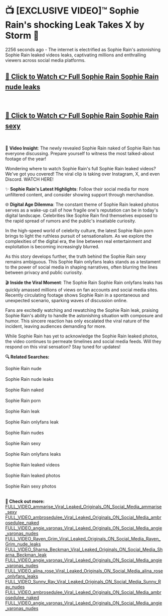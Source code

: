 # 📺 [EXCLUSIVE VIDEO]™ Sophie Rain's shocking Leak Takes X by Storm 🚀

2256 seconds ago - The internet is electrified as Sophie Rain's astonishing Sophie Rain leaked videos leaks, captivating millions and enthralling viewers across social media platforms.

<h2><a href="https://github-6l9.pages.dev/link1">🔗 Click to Watch 👉 Full Sophie Rain Sophie Rain nude leaks</a></h2><br>
<h2><a href="https://github-6l9.pages.dev/link2">🔗 Click to Watch 👉 Full Sophie Rain Sophie Rain sexy</a></h2><br>

🎥 **Video Insight**: The newly revealed Sophie Rain naked of Sophie Rain has everyone discussing. Prepare yourself to witness the most talked-about footage of the year!

Wondering where to watch Sophie Rain's full Sophie Rain leaked videos? We've got you covered! The viral clip is taking over Instagram, X, and even Discord. WATCH HERE!

✨ **Sophie Rain's Latest Highlights**: Follow their social media for more unfiltered content, and consider showing support through merchandise.

🌐 **Digital Age Dilemma**: The constant theme of Sophie Rain leaked photos serves as a wake-up call of how fragile one's reputation can be in today's digital landscape. Celebrities like Sophie Rain find themselves exposed to the rapid spread of rumors and the public's insatiable curiosity.

In the high-speed world of celebrity culture, the latest Sophie Rain porn brings to light the ruthless pursuit of sensationalism. As we explore the complexities of the digital era, the line between real entertainment and exploitation is becoming increasingly blurred.

As this story develops further, the truth behind the Sophie Rain sexy remains ambiguous. This Sophie Rain onlyfans leaks stands as a testament to the power of social media in shaping narratives, often blurring the lines between privacy and public curiosity.

🎬 **Inside the Viral Moment**: The Sophie Rain Sophie Rain onlyfans leaks has quickly amassed millions of views on fan accounts and social media sites. Recently circulating footage shows Sophie Rain in a spontaneous and unexpected scenario, sparking waves of discussion online.

Fans are excitedly watching and rewatching the Sophie Rain leak, praising Sophie Rain's ability to handle the astonishing situation with composure and humor. This sincere reaction has only escalated the viral nature of the incident, leaving audiences demanding for more.

While Sophie Rain has yet to acknowledge the Sophie Rain leaked photos, the video continues to permeate timelines and social media feeds. Will they respond on this viral sensation? Stay tuned for updates!

<strong>🔍 Related Searches:</strong>

Sophie Rain nude
<br><br>
Sophie Rain nude leaks
<br><br>
Sophie Rain naked
<br><br>
Sophie Rain porn
<br><br>
Sophie Rain leak
<br><br>
Sophie Rain onlyfans leak
<br><br>
Sophie Rain nudes
<br><br>
Sophie Rain sexy
<br><br>
Sophie Rain onlyfans leaks
<br><br>
Sophie Rain leaked videos
<br><br>
Sophie Rain leaked photos
<br><br>
Sophie Rain sexy photos
<br><br>



<strong>🔗 Check out more:</strong><br>
<a href="./FULL_VIDEO_ammarise_Viral_Leaked_Originals_ON_Social_Media_ammarise_sexy.md">FULL_VIDEO_ammarise_Viral_Leaked_Originals_ON_Social_Media_ammarise_sexy</a><br>
<a href="./FULL_VIDEO_ambrosedulee_Viral_Leaked_Originals_ON_Social_Media_ambrosedulee_naked.md">FULL_VIDEO_ambrosedulee_Viral_Leaked_Originals_ON_Social_Media_ambrosedulee_naked</a><br>
<a href="./FULL_VIDEO_angie_varonas_Viral_Leaked_Originals_ON_Social_Media_angie_varonas_nudes.md">FULL_VIDEO_angie_varonas_Viral_Leaked_Originals_ON_Social_Media_angie_varonas_nudes</a><br>
<a href="./FULL_VIDEO_Raven_Grim_Viral_Leaked_Originals_ON_Social_Media_Raven_Grim_nude_leaks.md">FULL_VIDEO_Raven_Grim_Viral_Leaked_Originals_ON_Social_Media_Raven_Grim_nude_leaks</a><br>
<a href="./FULL_VIDEO_Sharna_Beckman_Viral_Leaked_Originals_ON_Social_Media_Sharna_Beckman_leak.md">FULL_VIDEO_Sharna_Beckman_Viral_Leaked_Originals_ON_Social_Media_Sharna_Beckman_leak</a><br>
<a href="./FULL_VIDEO_angie_varonas_Viral_Leaked_Originals_ON_Social_Media_angie_varonas_nudes.md">FULL_VIDEO_angie_varonas_Viral_Leaked_Originals_ON_Social_Media_angie_varonas_nudes</a><br>
<a href="./FULL_VIDEO_alina_rose_Viral_Leaked_Originals_ON_Social_Media_alina_rose_onlyfans_leaks.md">FULL_VIDEO_alina_rose_Viral_Leaked_Originals_ON_Social_Media_alina_rose_onlyfans_leaks</a><br>
<a href="./FULL_VIDEO_Sunny_Ray_Viral_Leaked_Originals_ON_Social_Media_Sunny_Ray_nudes.md">FULL_VIDEO_Sunny_Ray_Viral_Leaked_Originals_ON_Social_Media_Sunny_Ray_nudes</a><br>
<a href="./FULL_VIDEO_ambrosedulee_Viral_Leaked_Originals_ON_Social_Media_ambrosedulee_naked.md">FULL_VIDEO_ambrosedulee_Viral_Leaked_Originals_ON_Social_Media_ambrosedulee_naked</a><br>
<a href="./FULL_VIDEO_angie_varonas_Viral_Leaked_Originals_ON_Social_Media_angie_varonas_nudes.md">FULL_VIDEO_angie_varonas_Viral_Leaked_Originals_ON_Social_Media_angie_varonas_nudes</a><br>
